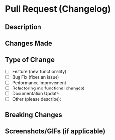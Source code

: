 # Pull Request (Changelog)

## Description
<!-- Provide a brief, clear description of what this PR addresses -->

## Changes Made
<!-- Summarize the key changes made in this PR -->

## Type of Change
<!-- Mark the appropriate option with an [x] -->
- [ ] Feature (new functionality)
- [ ] Bug Fix (fixes an issue)
- [ ] Performance Improvement
- [ ] Refactoring (no functional changes)
- [ ] Documentation Update
- [ ] Other (please describe):

## Breaking Changes
<!-- If there are breaking changes, list them here. If not, write "None" -->

## Screenshots/GIFs (if applicable)
<!-- Include visual aids if they help demonstrate the changes -->
